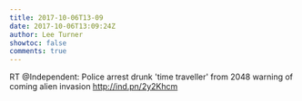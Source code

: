 ```yaml
---
title: 2017-10-06T13-09
date: 2017-10-06T13:09:24Z
author: Lee Turner
showtoc: false
comments: true
---
```


RT @Independent: Police arrest drunk 'time traveller' from 2048 warning of coming alien invasion http://ind.pn/2y2Khcm

